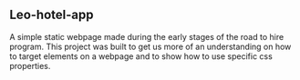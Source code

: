 ## Leo-hotel-app
A simple static webpage made during the early stages of the road to hire program. This project was built to get us more of an understanding on how to target elements on a webpage and to show how to use specific css properties.
